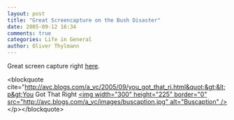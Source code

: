 ```yaml
---
layout: post
title: "Great Screencapture on the Bush Disaster"
date: 2005-09-12 16:34
comments: true
categories: Life in General
author: Oliver Thylmann
---
```



Great screen capture right [here](http://avc.blogs.com/a_vc/2005/09/you_got_that_ri.html).

&lt;blockquote cite=&quot;http://avc.blogs.com/a_vc/2005/09/you_got_that_ri.html&quot;&gt;&lt;p&gt;You Got That Right
[&lt;img width=&quot;300&quot; height=&quot;225&quot; border=&quot;0&quot; src=&quot;http://avc.blogs.com/a_vc/images/buscaption.jpg&quot; alt=&quot;Buscaption&quot; /&gt;](http://avc.blogs.com/.shared/image.html?/photos/uncategorized/buscaption.jpg)&lt;/p&gt;&lt;/blockquote&gt;


